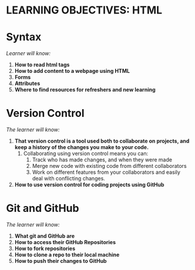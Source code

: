 # LEARNING OBJECTIVES: HTML

# Syntax

_Learner will know:_

1. **How to read html tags**
2. **How to add content to a webpage using HTML**
3. **Forms**
4. **Attributes**
5. **Where to find resources for refreshers and new learning**

# Version Control

_The learner will know:_

1. **That version control is a tool used both to collaborate on projects, and keep a history of the changes you make to your code.**
   1. Collaborating using version control means you can:
      1. Track who has made changes, and when they were made
      2. Merge new code with existing code from different collaborators
      3. Work on different features from your collaborators and easily deal with conflicting changes.
2. **How to use version control for coding projects using GitHub**

# Git and GitHub

_The learner will know:_

1. **What git and GitHub are**
2. **How to access their GitHub Repositories**
3. **How to fork repositories**
4. **How to clone a repo to their local machine**
5. **How to push their changes to GitHub**
